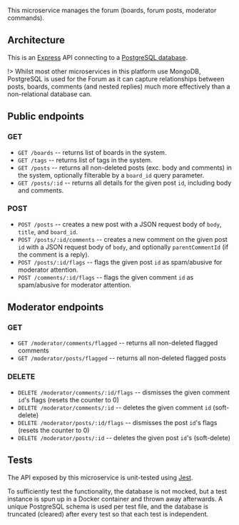 This microservice manages the forum (boards, forum posts, moderator commands).

## Architecture

This is an [Express](https://expressjs.com/) API connecting to a [PostgreSQL database](https://www.postgresql.org/).

!> Whilst most other microservices in this platform use MongoDB, PostgreSQL is used for the Forum as it can capture relationships between posts, boards, comments (and nested replies) much more effectively than a non-relational database can.

## Public endpoints

### GET

- `GET /boards` -- returns list of boards in the system.
- `GET /tags` -- returns list of tags in the system.
- `GET /posts` -- returns all non-deleted posts (exc. body and comments) in the system, optionally filterable by a `board_id` query parameter.
- `GET /posts/:id` -- returns all details for the given post `id`, including body and comments.

### POST

- `POST /posts` -- creates a new post with a JSON request body of `body`, `title`, and `board_id`.
- `POST /posts/:id/comments` -- creates a new comment on the given post `id` with a JSON request body of `body`, and optionally `parentCommentId` (if the comment is a reply).
- `POST /posts/:id/flags` -- flags the given post `id` as spam/abusive for moderator attention.
- `POST /comments/:id/flags` -- flags the given comment `id` as spam/abusive for moderator attention.

## Moderator endpoints

### GET

- `GET /moderator/comments/flagged` -- returns all non-deleted flagged comments
- `GET /moderator/posts/flagged` -- returns all non-deleted flagged posts

### DELETE

- `DELETE /moderator/comments/:id/flags` -- dismisses the given comment `id`'s flags (resets the counter to 0)
- `DELETE /moderator/comments/:id` -- deletes the given comment `id` (soft-delete)
- `DELETE /moderator/posts/:id/flags` -- dismisses the post `id`'s flags (resets the counter to 0)
- `DELETE /moderator/posts/:id` -- deletes the given post `id`'s (soft-delete)

## Tests

The API exposed by this microservice is unit-tested using [Jest](https://jestjs.io/).

To sufficiently test the functionality, the database is not mocked, but a test instance is spun up in a Docker container and thrown away afterwards. A unique PostgreSQL schema is used per test file, and the database is truncated (cleared) after every test so that each test is independent.
